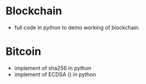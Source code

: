 # Blockchain

* full code in python to demo working of blockchain.



# Bitcoin

* implement of sha256 in python
* implement of ECDSA () in python



